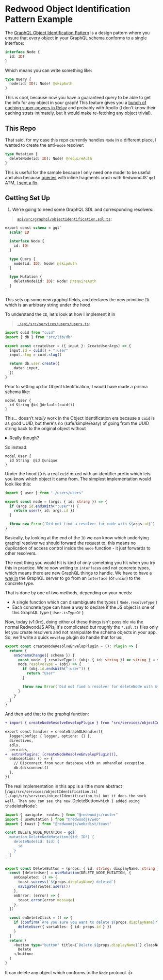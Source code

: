 # Redwood Object Identification Pattern Example

The [GraphQL Object Identification Pattern](https://relay.dev/graphql/objectidentification.htm) is a design pattern where you ensure that every object in your GraphQL schema conforms to a single interface:

```graphql
interface Node {
  id: ID!
}
```

Which means you can write something like:

```graphql
type Query {
  node(id: ID): Node! @skipAuth
}
```

This is cool, because now you have a guaranteed query to be able to get the info for any object in your graph! This feature gives you a [bunch of caching super-powers in Relay](https://relay.dev/docs/guided-tour/reusing-cached-data/) and probably with Apollo (I don't know their caching strats intimately, but it would make re-fetching any object trivial).

## This Repo

That said, for my case this repo currently handles `Node` in a different place, I wanted to create the anti-`node` resolver:

```graphql
type Mutation {
  deleteNode(id: ID): Node! @requireAuth
}
```

This is useful for the sample because I only need one model to be useful and also because [queries](https://github.com/redwoodjs/redwood/issues/3873) with inline fragments crash with RedwoodJS' `gql` ATM, [I sent a fix](https://github.com/redwoodjs/redwood/pull/3891).

## Getting Set Up

1. We're going to need some GraphQL SDL and corresponding resolvers:

> [`api/src/graphql/objectIdentification.sdl.ts`](./api/src/graphql/objectIdentification.sdl.ts):

```graphql
export const schema = gql`
  scalar ID

  interface Node {
    id: ID!
  }

  type Query {
    node(id: ID): Node! @skipAuth
  }

  type Mutation {
    deleteNode(id: ID): Node! @requireAuth
  }
`
```

This sets up some new graphql fields, and declares the new primitive `ID` which is an arbitrary string under the hood.

To understand the `ID`, let's look at how I implement it in

> [`./api/src/services/users/users.ts`](./api/src/services/users/users.ts):
```ts
import cuid from "cuid"
import { db } from "src/lib/db"

export const createUser = ({ input }: CreateUserArgs) => {
  input.id = cuid() + ":user"
  input.slug = cuid.slug()

  return db.user.create({
    data: input,
  })
}
```

Prior to setting up for Object Identification, I would have made a prisma schema like:

```prisma
model User {
  id String @id @default(cuid())
}
```

This... doesn't _really_ work in the Object Identification era because a `cuid` is as good UUID, but there's no (safe/simple/easy) of going from the UUID string back to the original object without

<details>
  <summary markdown="span">Really though?</summary>

I had a few ideas for this, starting with making an object-identification query that looks in all potential db tables via a custom query... That's a bit dangerous and then you need to figure out which table you found the object in and _then_ start thinking about that objects access rights. That's tricky.

Another alternative I explored was having prisma generate a `dbID` via  `dbID String @id @default(cuid())` then have a postgres function run on a row write to generate an `id` with the suffix indicating the type. This kinda worked, but was a bit meh. At that point I gave up on letting prisma handle it at all.

So I recommend having a totally globally unique `id` via a cuid + prefix, and then have a `slug` if you ever need to present it to the user via a URL.

To handle this case, I've been using this for resolving a single item:

```ts
export const user = async (args: { id: string }) => {
  // Allow looking up with the same function with either slug or id
  const query = args.id.length > 10 ? { id: args.id } : { slug: args.id }
  const user = await db.user.findUnique({ where: query })

  return user
}
```

Which allows you to resolve a user with either `slug` or `id`.

</details>

So instead:

```prisma
model User {
  id String  @id @unique
}
```

Under the hood `ID` is a real `cuid` mixed with an identifier prefix which lets you know which object it came from. The simplest implementation would look like this:

```ts
import { user } from "./users/users"

export const node = (args: { id: string }) => {
  if (args.id.endsWith(":user")) {
    return user({ id: args.id })
  }

  throw new Error(`Did not find a resolver for node with ${args.id}`)
}
```

Basically, by looking at the end of the `ID` we can know which underlying graphql resolver we should forward the request to, this means no duplication of access control inside the `node` function - it just forwards to other resolvers.

The next thing you would hit is kind of only something you hit when you try this in practice. We're now writing to `interface`s and not concrete types, which means there are new GraphQL things to handle. We have to have [a way in](https://github.com/graphql/graphql-js/issues/876#issuecomment-304398882) the GraphQL server to go from an `interface` (or `union`) to the concrete type.

That is done by one of two methods, depending on your needs:

- A single function which can disambiguate the types ( `Node.resolveType` )
- Each concrete type can have a way to declare if the JS object is one of this GraphQL type ( `User.isTypeOf` )

Now, today (v1.0rc), doing either of these things isn't possible via the normal RedwoodJS APIs, it's complicated but roughly the `*.sdl.ts` files only let you create resolvers and not manipulate the schema objects in your app. So, we'll write a quick `envelop` plugin do handle that for us:

```ts
export const createNodeResolveEnvelopPlugin = (): Plugin => {
  return {
    onSchemaChange({ schema }) {
      const node: { resolveType?: (obj: { id: string }) => string } = schema.getType("Node") as unknown
      node.resolveType = (obj) => {
        if (obj.id.endsWith(":user")) {
          return "User"
        }

        throw new Error(`Did not find a resolver for deleteNode with ${args.id}`)
      }
    }
  }
}

```

And then add that to the graphql function:

```diff
+ import { createNodeResolveEnvelopPlugin } from "src/services/objectIdentification"

export const handler = createGraphQLHandler({
  loggerConfig: { logger, options: {} },
  directives,
  sdls,
  services,
+  extraPlugins: [createNodeResolveEnvelopPlugin()],
  onException: () => {
    // Disconnect from your database with an unhandled exception.
    db.$disconnect()
  },
})

```

The real implementation in this app is a little more abstract [`/api/src/services/objectIdentification.ts](./api/src/services/objectIdentification.ts) but it does the work well. Then you can see the new `DeleteButton` which I added using the `deleteNode`:

```ts
import { navigate, routes } from "@redwoodjs/router"
import { useMutation } from "@redwoodjs/web"
import { toast } from "@redwoodjs/web/dist/toast"

const DELETE_NODE_MUTATION = gql`
  mutation DeleteNodeMutation($id: ID!) {
    deleteNode(id: $id) {
      id
    }
  }
`

export const DeleteButton = (props: { id: string; displayName: string }) => {
  const [deleteUser] = useMutation(DELETE_NODE_MUTATION, {
    onCompleted: () => {
      toast.success(`${props.displayName} deleted`)
      navigate(routes.users())
    },
    onError: (error) => {
      toast.error(error.message)
    },
  })

  const onDeleteClick = () => {
    if (confirm(`Are you sure you want to delete ${props.displayName}?`)) {
      deleteUser({ variables: { id: props.id } })
    }
  }
  return (
    <button type="button" title={`Delete ${props.displayName}`} className="rw-button rw-button-small rw-button-red" onClick={onDeleteClick}>
      Delete
    </button>
  )
}
```

It can delete any object which conforms to the `Node` protocol. :+1:
